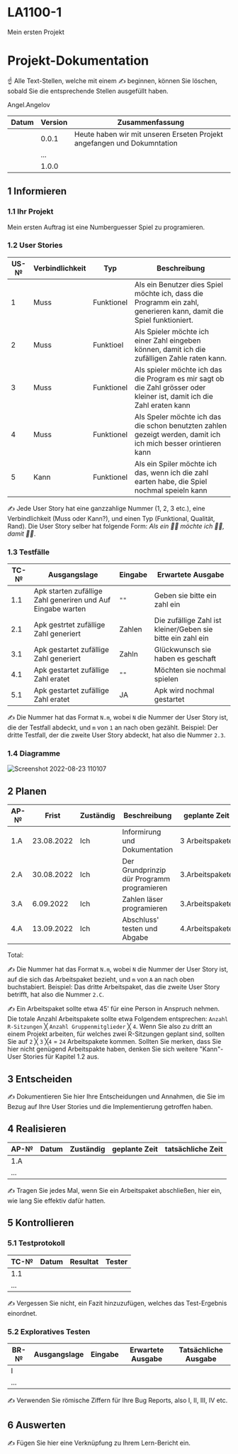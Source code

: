 # LA1100-1
Mein ersten Projekt

# Projekt-Dokumentation

☝️ Alle Text-Stellen, welche mit einem ✍️ beginnen, können Sie löschen, sobald Sie die entsprechende Stellen ausgefüllt haben.

Angel.Angelov

| Datum | Version | Zusammenfassung                                              |
| ----- | ------- | ------------------------------------------------------------ |
|       | 0.0.1   | Heute haben wir mit unseren Erseten Projekt angefangen und Dokumntation |
|       | ...     |                                                              |
|       | 1.0.0   |                                                              |

## 1 Informieren

### 1.1 Ihr Projekt

Mein ersten Auftrag ist eine Numberguesser Spiel zu programieren.

### 1.2 User Stories

| US-№ | Verbindlichkeit | Typ  | Beschreibung                       |
| ---- | --------------- | ---- | ---------------------------------- |
| 1    | Muss            | Funktionel     | Als ein Benutzer dies Spiel möchte ich, dass die Programm ein zahl, generieren kann, damit die Spiel funktioniert.|
| 2    | Muss            | Funktioel      | Als Spieler möchte ich einer Zahl eingeben können, damit ich die zufälligen Zahle raten kann.|
| 3    | Muss            | Funktionel     | Als spieler möchte ich das die Program es mir sagt ob die Zahl grösser oder kleiner ist, damit ich die Zahl eraten kann|
| 4    | Muss            | Funktionel     | Als Speler möchte ich das die schon benutzten zahlen gezeigt werden, damit ich ich mich besser orintieren kann 
| 5    | Kann            | Funktionel     | Als ein Spiler möchte ich das, wenn ich die zahl earten habe, die Spiel nochmal speieln kann|

✍️ Jede User Story hat eine ganzzahlige Nummer (1, 2, 3 etc.), eine Verbindlichkeit (Muss oder Kann?), und einen Typ (Funktional, Qualität, Rand). Die User Story selber hat folgende Form: *Als ein 🤷‍♂️ möchte ich 🤷‍♂️, damit 🤷‍♂️*.

### 1.3 Testfälle

| TC-№ | Ausgangslage | Eingabe | Erwartete Ausgabe |
| ---- | ------------ | ------- | ----------------- |
| 1.1  | Apk starten zufällige Zahl generiren und Auf Eingabe warten|`""`|Geben sie bitte ein zahl ein| 
| 2.1  | Apk gestrtet zufällige Zahl generiert  |Zahlen| Die zufällige Zahl ist kleiner/Geben sie bitte ein zahl ein|
| 3.1  | Apk gestartet zufällige Zahl generiert |Zahln | Glückwunsch sie haben es geschaft|
| 4.1    | Apk gestartet zufällige Zahl eratet    | `""` | Möchten sie nochmal spielen|
| 5.1  | Apk gestartet zufällige Zahl eratet | JA   | Apk wird nochmal gestartet |


✍️ Die Nummer hat das Format `N.m`, wobei `N` die Nummer der User Story ist, die der Testfall abdeckt, und `m` von `1` an nach oben gezählt. Beispiel: Der dritte Testfall, der die zweite User Story abdeckt, hat also die Nummer `2.3`.

### 1.4 Diagramme


![Screenshot 2022-08-23 110107](https://user-images.githubusercontent.com/110893454/186126467-b8c94fbd-9e9d-439d-9b19-84f94d31c0a0.png)


## 2 Planen

| AP-№ | Frist | Zuständig | Beschreibung | geplante Zeit |
| ---- | ----- | --------- | ------------ | ------------- |
| 1.A  | 23.08.2022| Ich          |    Informirung und Dokumentation  | 3 Arbeitspakete  |
| 2.A  | 30.08.2022| Ich         | Der Grundprinzip dür Programm programieren       | 3.Arbeitspakete |
| 3.A  | 6.09.2022          | Ich         | Zahlen läser programieren                        | 3.Arbeitspakete |
| 4.A  | 13.09.2022| Ich    |  Abschluss' testen und Abgabe | 4.Arbeitspakete|
Total: 

✍️ Die Nummer hat das Format `N.m`, wobei `N` die Nummer der User Story ist, auf die sich das Arbeitspaket bezieht, und `m` von `A` an nach oben buchstabiert. Beispiel: Das dritte Arbeitspaket, das die zweite User Story betrifft, hat also die Nummer `2.C`.

✍️ Ein Arbeitspaket sollte etwa 45' für eine Person in Anspruch nehmen. Die totale Anzahl Arbeitspakete sollte etwa Folgendem entsprechen: `Anzahl R-Sitzungen` ╳ `Anzahl Gruppenmitglieder` ╳ `4`. Wenn Sie also zu dritt an einem Projekt arbeiten, für welches zwei R-Sitzungen geplant sind, sollten Sie auf `2` ╳ `3` ╳`4` = `24` Arbeitspakete kommen. Sollten Sie merken, dass Sie hier nicht genügend Arbeitspakte haben, denken Sie sich weitere "Kann"-User Stories für Kapitel 1.2 aus.

## 3 Entscheiden

✍️ Dokumentieren Sie hier Ihre Entscheidungen und Annahmen, die Sie im Bezug auf Ihre User Stories und die Implementierung getroffen haben.

## 4 Realisieren

| AP-№ | Datum | Zuständig | geplante Zeit | tatsächliche Zeit |
| ---- | ----- | --------- | ------------- | ----------------- |
| 1.A  |       |           |               |                   |
| ...  |       |           |               |                   |

✍️ Tragen Sie jedes Mal, wenn Sie ein Arbeitspaket abschließen, hier ein, wie lang Sie effektiv dafür hatten.

## 5 Kontrollieren

### 5.1 Testprotokoll

| TC-№ | Datum | Resultat | Tester |
| ---- | ----- | -------- | ------ |
| 1.1  |       |          |        |
| ...  |       |          |        |

✍️ Vergessen Sie nicht, ein Fazit hinzuzufügen, welches das Test-Ergebnis einordnet.

### 5.2 Exploratives Testen

| BR-№ | Ausgangslage | Eingabe | Erwartete Ausgabe | Tatsächliche Ausgabe |
| ---- | ------------ | ------- | ----------------- | -------------------- |
| I    |              |         |                   |                      |
| ...  |              |         |                   |                      |

✍️ Verwenden Sie römische Ziffern für Ihre Bug Reports, also I, II, III, IV etc.

## 6 Auswerten

✍️ Fügen Sie hier eine Verknüpfung zu Ihrem Lern-Bericht ein.
